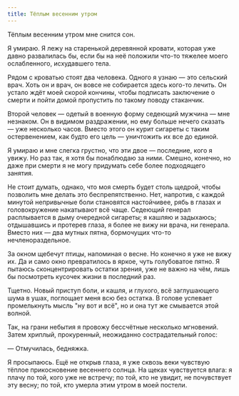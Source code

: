 ```yaml
---
title: Тёплым весенним утром
---
```


Тёплым весенним утром мне снится сон.

Я умираю. Я лежу на старенькой деревянной кровати, которая уже давно развалилась
бы, если бы на неё положили что-то тяжелее моего ослабленного, исхудавшего тела.

Рядом с кроватью стоят два человека. Одного я узнаю — это сельский врач. Хоть он
и врач, он вовсе не собирается здесь кого-то лечить. Он устало ждёт моей скорой
кончины, чтобы подписать заключение о смерти и пойти домой пропустить по такому
поводу стаканчик.

Второй человек — одетый в военную форму седеющий мужчина — мне незнаком. Он в
видимом раздражении, но ему больше нечего сказать — уже несколько часов. Вместо
этого он курит сигареты с таким остервенением, как будто его цель — уничтожить
их все до единой.

Я умираю и мне слегка грустно, что эти двое — последние, кого я увижу. Но раз
так, я хотя бы понаблюдаю за ними. Смешно, конечно, но даже при смерти я не могу
придумать себе более подходящего занятия.

Не стоит думать, однако, что моя смерть будет столь щедрой, чтобы позволить мне
делать это беспрепятственно. Нет, напротив, с каждой минутой непривычные боли
становятся настойчивее, рябь в глазах и головокружение накатывают всё
чаще. Седеющий генерал расплывается в дыму очередной сигареты; я кашляю и
задыхаюсь; отдышавшись и протерев глаза, я более не вижу ни врача, ни
генерала. Вместо них — два мутных пятна, бормочущих что-то нечленораздельное.

За окном щебечут птицы, напоминая о весне. Но конечно я уже не вижу их. Да и
само окно превратилось в яркое, чуть голубоватое пятно. Я пытаюсь
сконцентрировать остатки зрения, уже не важно на чём, лишь бы посмотреть кусочек
жизни в последний раз.

Тщетно. Новый приступ боли, и кашля, и глухого, всё заглушающего шума в ушах,
поглощает меня всю без остатка. В голове успевает промелькнуть мысль "ну вот и
всё", но и она тут же смывается этой волной.

Так, на грани небытия я провожу бессчётные несколько мгновений. Затем хриплый,
прокуренный, неожиданно сострадательный голос:

— Отмучилась, бедняжка.

Я просыпаюсь. Ещё не открыв глаза, я уже сквозь веки чувствую тёплое
прикосновение весеннего солнца. На щеках чувствуется влага: я плачу по той, кого
уже не встречу; по той, кто не увидит, не почувствует эту весну; по той, кто
умерла этим утром в моей постели.
